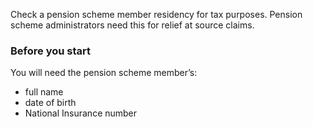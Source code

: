 Check a pension scheme member residency for tax purposes. 
Pension scheme administrators need this for relief at source claims.

### Before you start
You will need the pension scheme member’s:
* full name
* date of birth
* National Insurance number